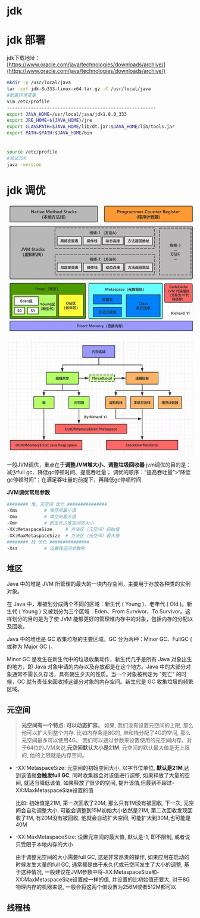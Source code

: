 # jdk

# jdk 部署

jdk下载地址：[https://www.oracle.com/java/technologies/downloads/archive/](https://www.oracle.com/java/technologies/downloads/archive/)

```bash
mkdir -p /usr/local/java
tar -zxf jdk-8u333-linux-x64.tar.gz -C /usr/local/java
#配置环境变量
vim /etc/profile
--------------------------------------------------------
export JAVA_HOME=/usr/local/java/jdk1.8.0_333
export JRE_HOME=${JAVA_HOME}/jre
export CLASSPATH=$JAVA_HOME/lib/dt.jar:$JAVA_HOME/lib/tools.jar
export PATH=$PATH:$JAVA_HOME/bin


source /etc/profile
#验证JDK
java -version
```

# jdk 调优

![](assets/image-20221127213402871-20230610173811-fk2t8b7.png)

![](assets/image-20221127213410161-20230610173811-tn6wzf8.png)

一般JVM调优，重点在于**调整JVM堆大小、调整垃圾回收器**
jvm调优的目的是：减少full gc、降低gc停顿时间、提高吞吐量；
调优的顺序：“提高吞吐量”>“降低gc停顿时间”；在满足吞吐量的前提下，再降低gc停顿时间

**JVM调优常用参数**

```bash
######## 堆、元空间 优化 ###############
-Xms          # 堆空间最小值
-Xmx          # 堆空间最大值
-Xmn          # 新生代占堆空间的大小
-XX:MetaspaceSize     # 方法区（元空间）初始值
-XX:MaxMetaspaceSize  # 方法区（元空间）最大值
######## 栈 优化 ###############
-Xss          # 设置栈空间参数的
```

## 堆区

Java 中的堆是 JVM 所管理的最大的一块内存空间，主要用于存放各种类的实例对象。

在 Java 中，堆被划分成两个不同的区域：新生代 ( Young )、老年代 ( Old )。新生代 ( Young ) 又被划分为三个区域：Eden、From Survivor、To Survivor。这样划分的目的是为了使 JVM 能够更好的管理堆内存中的对象，包括内存的分配以及回收。

Java 中的堆也是 GC 收集垃圾的主要区域。GC 分为两种：Minor GC、FullGC ( 或称为 Major GC )。

Minor GC 是发生在新生代中的垃圾收集动作，新生代几乎是所有 Java 对象出生的地方，即 Java 对象申请的内存以及存放都是在这个地方。Java 中的大部分对象通常不需长久存活，具有朝生夕灭的性质。当一个对象被判定为 "死亡" 的时候，GC 就有责任来回收掉这部分对象的内存空间。新生代是 GC 收集垃圾的频繁区域。

## 元空间

> **元空间有一个特点: 可以动态扩容。**  如果, 我们没有设置元空间的上限, 那么他可以扩大到整个内存. 比如内存条是8G的, 堆和栈分配了4G的空间, 那么元空间最多可以使用4G。
> 我们可以通过参数来设置使用的元空间内存。对于64位的JVM来说,**元空间默认大小是21M**, 元空间的默认最大值是无上限的, 他的上限就是内存空间。

* \-XX:MetaspaceSize: 元空间的初始空间大小, 以字节位单位, **默认是21M**,达到该值就**会触发full GC**, 同时收集器会对该值进行调整, 如果释放了大量的空间, 就适当降低该值, 如果释放了很少的空间, 提升该值,但最到不超过-XX:MaxMetaspaceSize设置的值

  比如: 初始值是21M, 第一次回收了20M, 那么只有1M没有被回收, 下一次, 元空间会自动调整大小, 可能会调整到15M初始大小依然是21M, 第二次回收发现回收了1M, 有20M没有被回收, 他就会自动扩大空间, 可能扩大到30M,也可能是40M
* \-XX:MaxMetaspaceSize: 设置元空间的最大值, 默认是-1, 即不限制, 或者说只受限于本地内存的大小

  由于调整元空间的大小需要full GC, 这是非常昂贵的操作, 如果应用在启动的时候发生大量的full GC, 通常都是由于永久代或元空间发生了大小的调整, 基于这种情况, 一般建议在JVM参数中将-XX:MetaspaceSize和-XX:MaxMetaspaceSize设置成一样的值, 并设置的比初始值还要大, 对于8G物理内存的机器来说, 一般会将这两个值设置为256M或者512M都可以

## 线程栈
